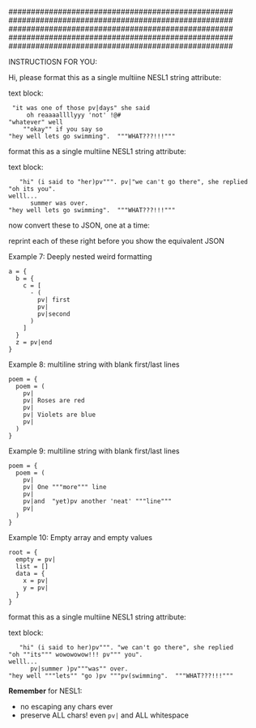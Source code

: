 
##################################################
##################################################
##################################################
##################################################
##################################################


INSTRUCTIOSN FOR YOU:

Hi, please format this as a single multiine NESL1 string attribute:

text block:
```
 "it was one of those pv|days" she said 
     oh reaaaallllyyy 'not' !@#
"whatever" well
    ""okay"" if you say so
"hey well lets go swimming".  """WHAT???!!!"""
```

 format this as a single multiine NESL1 string attribute:

text block:
```
   "hi" (i said to "her)pv""". pv|"we can't go there", she replied 
"oh its you". 
welll...
      summer was over.
"hey well lets go swimming".  """WHAT???!!!"""
```

now convert these to JSON, one at a time:

reprint each of these right before you show the equivalent JSON

Example 7: Deeply nested weird formatting
```
a = {
  b = {
    c = [
      - (
        pv| first
        pv|
        pv|second  
      )
    ]
  }
  z = pv|end
}
```

Example 8: multiline string with blank first/last lines
```
poem = {
  poem = (
    pv|  
    pv| Roses are red
    pv|
    pv| Violets are blue  
    pv|  
  )
}
```

Example 9: multiline string with blank first/last lines
```
poem = {
  poem = (
    pv|  
    pv| One """more""" line
    pv|
    pv|and  "yet)pv another 'neat' """line"""  
    pv|  
  )
}
```

Example 10: Empty array and empty values
```
root = {
  empty = pv|
  list = []
  data = {
    x = pv|
    y = pv|  
  }
}
```

 format this as a single multiine NESL1 string attribute:

text block:
```
   "hi" (i said to her)pv""". "we can't go there", she replied 
"oh ""its""" wowowowow!!! pv""" you". 
welll...
      pv|summer )pv"""was"" over.
"hey well """lets"" "go )pv """pv(swimming".  """WHAT???!!!"""
```

**Remember** 
for NESL1: 
- no escaping any chars ever
- preserve ALL chars!  even `pv|` and ALL whitespace